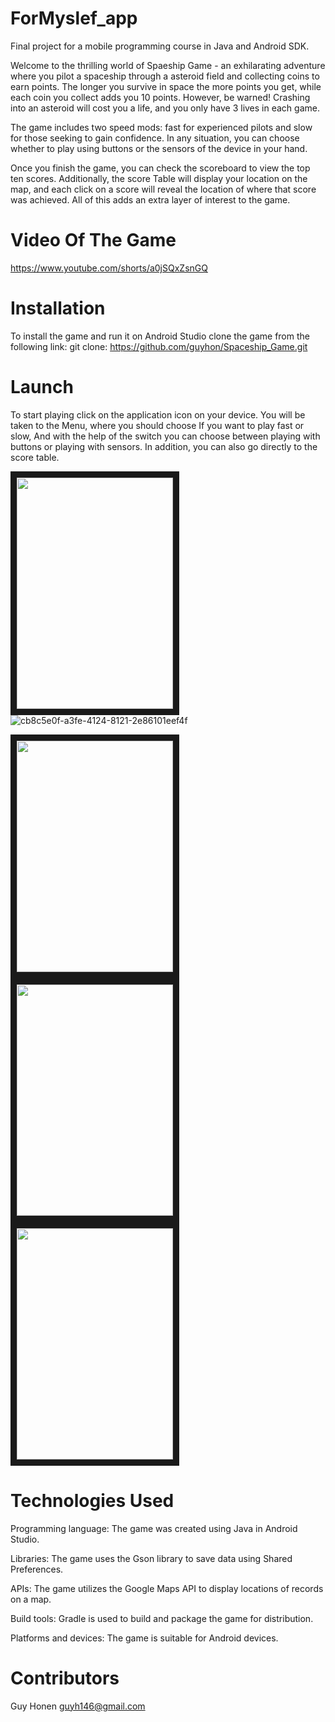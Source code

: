 # ForMyslef_app
Final project for a mobile programming course in Java and Android SDK.

  Welcome to the thrilling world of Spaeship Game - an exhilarating adventure where you pilot a spaceship through a asteroid field and collecting coins to earn points. 
  The longer you survive in space the more points you get, while each coin you collect adds you 10 points. However, be warned! Crashing into an asteroid will cost you a       life, and you only have 3 lives in each game.
  
  The game includes two speed mods: fast for experienced pilots and slow for those seeking to gain confidence. In any situation, you can choose whether to play using         buttons or the sensors of the device in your hand.
  
  Once you finish the game, you can check the scoreboard to view the top ten scores. Additionally, the score Table will display your location on the map, and each click on   a score will reveal the location of where that score was achieved. All of this adds an extra layer of interest to the game.
  

# Video Of The Game
 https://www.youtube.com/shorts/a0jSQxZsnGQ
  

# Installation
  To install the game and run it on Android Studio clone the game from the following link:
  git clone: https://github.com/guyhon/Spaceship_Game.git

# Launch
  To start playing click on the application icon on your device. You will be taken to the Menu, where you should choose If you want to play fast or slow, And with the help   of the switch you can choose between playing with buttons or playing with sensors. In addition, you can also go directly to the score table.
  
  <img src=https://github.com/guyhon/ForMyslef_app/assets/74957640/342bac53-9abb-4914-832f-0d23242fefa5
  width="250" height="370" border="10" />
  </a>
  ![cb8c5e0f-a3fe-4124-8121-2e86101eef4f](https://github.com/guyhon/ForMyslef_app/assets/74957640/342bac53-9abb-4914-832f-0d23242fefa5)

  <img src=https://github.com/guyhon/Spaceship_Game/assets/74957640/bf1a59bc-a855-4496-b5f4-695b30e5b0d7
  width="250" height="370" border="10" />
  </a>
  <img src=https://github.com/guyhon/Spaceship_Game/assets/74957640/9c72d68d-2fbe-4779-a201-e7576a7def93
  width="250" height="370" border="10" />
  </a>
  <img src=https://github.com/guyhon/Spaceship_Game/assets/74957640/a3f77889-936e-4125-bab0-1dc9cbfae081
  width="250" height="370" border="10" />
  </a>
  

# Technologies Used
  Programming language: The game was created using Java in Android Studio.

  Libraries: The game uses the Gson library to save data using Shared Preferences.

  APIs: The game utilizes the Google Maps API to display locations of records on a map.

  Build tools: Gradle is used to build and package the game for distribution.

  Platforms and devices: The game is suitable for Android devices.

# Contributors
  Guy Honen guyh146@gmail.com
